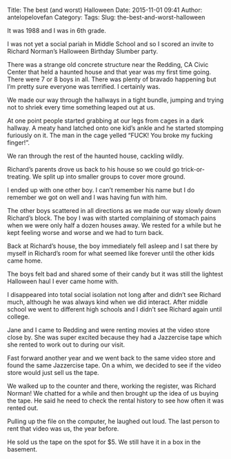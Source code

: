 Title: The best (and worst) Halloween
Date: 2015-11-01 09:41
Author: antelopelovefan
Category: 
Tags: 
Slug: the-best-and-worst-halloween

It was 1988 and I was in 6th grade.

I was not yet a social pariah in Middle School and so I scored an invite to Richard Norman’s Halloween Birthday Slumber party.

There was a strange old concrete structure near the Redding, CA Civic Center that held a haunted house and that year was my first time going. There were 7 or 8 boys in all. There was plenty of bravado happening but I’m pretty sure everyone was terrified. I certainly was.

We made our way through the hallways in a tight bundle, jumping and trying not to shriek every time something leaped out at us.

At one point people started grabbing at our legs from cages in a dark hallway. A meaty hand latched onto one kid’s ankle and he started stomping furiously on it. The man in the cage yelled “FUCK! You broke my fucking finger!”.

We ran through the rest of the haunted house, cackling wildly.

Richard’s parents drove us back to his house so we could go trick-or-treating. We split up into smaller groups to cover more ground.

I ended up with one other boy. I can’t remember his name but I do remember we got on well and I was having fun with him.

The other boys scattered in all directions as we made our way slowly down Richard’s block. The boy I was with started complaining of stomach pains when we were only half a dozen houses away. We rested for a while but he kept feeling worse and worse and we had to turn back.

Back at Richard’s house, the boy immediately fell asleep and I sat there by myself in Richard’s room for what seemed like forever until the other kids came home.

The boys felt bad and shared some of their candy but it was still the lightest Halloween haul I ever came home with.

I disappeared into total social isolation not long after and didn’t see Richard much, although he was always kind when we did interact. After middle school we went to different high schools and I didn’t see Richard again until college.

Jane and I came to Redding and were renting movies at the video store close by. She was super excited because they had a Jazzercise tape which she rented to work out to during our visit.

Fast forward another year and we went back to the same video store and found the same Jazzercise tape. On a whim, we decided to see if the video store would just sell us the tape.

We walked up to the counter and there, working the register, was Richard Norman! We chatted for a while and then brought up the idea of us buying the tape. He said he need to check the rental history to see how often it was rented out.

Pulling up the file on the computer, he laughed out loud. The last person to rent that video was us, the year before.

He sold us the tape on the spot for $5. We still have it in a box in the basement.

